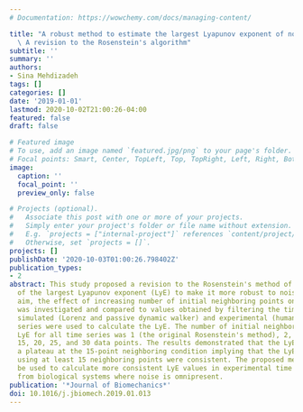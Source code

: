 ```yaml
---
# Documentation: https://wowchemy.com/docs/managing-content/

title: "A robust method to estimate the largest Lyapunov exponent of noisy signals:\
  \ A revision to the Rosenstein's algorithm"
subtitle: ''
summary: ''
authors:
- Sina Mehdizadeh
tags: []
categories: []
date: '2019-01-01'
lastmod: 2020-10-02T21:00:26-04:00
featured: false
draft: false

# Featured image
# To use, add an image named `featured.jpg/png` to your page's folder.
# Focal points: Smart, Center, TopLeft, Top, TopRight, Left, Right, BottomLeft, Bottom, BottomRight.
image:
  caption: ''
  focal_point: ''
  preview_only: false

# Projects (optional).
#   Associate this post with one or more of your projects.
#   Simply enter your project's folder or file name without extension.
#   E.g. `projects = ["internal-project"]` references `content/project/deep-learning/index.md`.
#   Otherwise, set `projects = []`.
projects: []
publishDate: '2020-10-03T01:00:26.798402Z'
publication_types:
- 2
abstract: This study proposed a revision to the Rosenstein's method of numerical calculation
  of the largest Lyapunov exponent (LyE) to make it more robust to noise. To this
  aim, the effect of increasing number of initial neighboring points on the LyE value
  was investigated and compared to values obtained by filtering the time series. Both
  simulated (Lorenz and passive dynamic walker) and experimental (human walking) time
  series were used to calculate the LyE. The number of initial neighbors used to calculate
  LyE for all time series was 1 (the original Rosenstein's method), 2, 3, 4, 5, 10,
  15, 20, 25, and 30 data points. The results demonstrated that the LyE graph reached
  a plateau at the 15-point neighboring condition implying that the LyE values calculated
  using at least 15 neighboring points were consistent. The proposed method could
  be used to calculate more consistent LyE values in experimental time series acquired
  from biological systems where noise is omnipresent.
publication: '*Journal of Biomechanics*'
doi: 10.1016/j.jbiomech.2019.01.013
---
```

